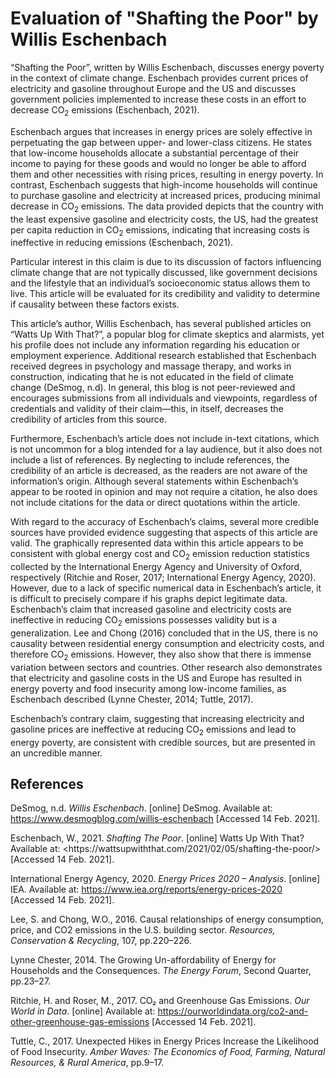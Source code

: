 # Evaluation of "Shafting the Poor" by Willis Eschenbach

“Shafting the Poor”, written by Willis Eschenbach, discusses energy poverty in the context of climate change. Eschenbach provides current prices of electricity and gasoline throughout Europe and the US and discusses government policies implemented to increase these costs in an effort to decrease CO<sub>2</sub> emissions (Eschenbach, 2021).

Eschenbach argues that increases in energy prices are solely effective in perpetuating the gap between upper- and lower-class citizens. He states that low-income households allocate a substantial percentage of their income to paying for these goods and would no longer be able to afford them and other necessities with rising prices, resulting in energy poverty. In contrast, Eschenbach suggests that high-income households will continue to purchase gasoline and electricity at increased prices, producing minimal decrease in CO<sub>2</sub> emissions. The data provided depicts that the country with the least expensive gasoline and electricity costs, the US, had the greatest per capita reduction in CO<sub>2</sub> emissions, indicating that increasing costs is ineffective in reducing emissions (Eschenbach, 2021).

Particular interest in this claim is due to its discussion of factors influencing climate change that are not typically discussed, like government decisions and the lifestyle that an individual’s socioeconomic status allows them to live. This article will be evaluated for its credibility and validity to determine if causality between these factors exists. 

This article’s author, Willis Eschenbach, has several published articles on “Watts Up With That?”, a popular blog for climate skeptics and alarmists, yet his profile does not include any information regarding his education or employment experience. Additional research established that Eschenbach received degrees in psychology and massage therapy, and works in construction, indicating that he is not educated in the field of climate change (DeSmog, n.d). In general, this blog is not peer-reviewed and encourages submissions from all individuals and viewpoints, regardless of credentials and validity of their claim—this, in itself, decreases the credibility of articles from this source. 

Furthermore, Eschenbach’s article does not include in-text citations, which is not uncommon for a blog intended for a lay audience, but it also does not include a list of references. By neglecting to include references, the credibility of an article is decreased, as the readers are not aware of the information’s origin. Although several statements within Eschenbach’s appear to be rooted in opinion and may not require a citation, he also does not include citations for the data or direct quotations within the article. 

With regard to the accuracy of Eschenbach’s claims, several more credible sources have provided evidence suggesting that aspects of this article are valid. The graphically represented data within this article appears to be consistent with global energy cost and CO<sub>2</sub> emission reduction statistics collected by the International Energy Agency and University of Oxford, respectively (Ritchie and Roser, 2017; International Energy Agency, 2020). However, due to a lack of specific numerical data in Eschenbach’s article, it is difficult to precisely compare if his graphs depict legitimate data. Eschenbach’s claim that increased gasoline and electricity costs are ineffective in reducing CO<sub>2</sub> emissions possesses validity but is a generalization. Lee and Chong (2016) concluded that in the US, there is no causality between residential energy consumption and electricity costs, and therefore CO<sub>2</sub> emissions. However, they also show that there is immense variation between sectors and countries. Other research also demonstrates that electricity and gasoline costs in the US and Europe has resulted in energy poverty and food insecurity among low-income families, as Eschenbach described (Lynne Chester, 2014; Tuttle, 2017). 

Eschenbach’s contrary claim, suggesting that increasing electricity and gasoline prices are ineffective at reducing CO<sub>2</sub> emissions and lead to energy poverty, are consistent with credible sources, but are presented in an uncredible manner. 

## References
DeSmog, n.d. *Willis Eschenbach*. [online] DeSmog. Available at: <https://www.desmogblog.com/willis-eschenbach> [Accessed 14 Feb. 2021].

Eschenbach, W., 2021. *Shafting The Poor*. [online] Watts Up With That? Available at: <https://<span></span>wattsupwiththat.com/2021/02/05/shafting-the-poor/> [Accessed 14 Feb. 2021].

International Energy Agency, 2020. *Energy Prices 2020 – Analysis*. [online] IEA. Available at: <https://www.iea.org/reports/energy-prices-2020> [Accessed 14 Feb. 2021].

Lee, S. and Chong, W.O., 2016. Causal relationships of energy consumption, price, and CO2 emissions in the U.S. building sector. *Resources, Conservation & Recycling*, 107, pp.220–226.

Lynne Chester, 2014. The Growing Un-affordability of Energy for Households and the Consequences. *The Energy Forum*, Second Quarter, pp.23–27.

Ritchie, H. and Roser, M., 2017. CO₂ and Greenhouse Gas Emissions. *Our World in Data*. [online] Available at: <https://ourworldindata.org/co2-and-other-greenhouse-gas-emissions> [Accessed 14 Feb. 2021].

Tuttle, C., 2017. Unexpected Hikes in Energy Prices Increase the Likelihood of Food Insecurity. *Amber Waves: The Economics of Food, Farming, Natural Resources, & Rural America*, pp.9–17.

